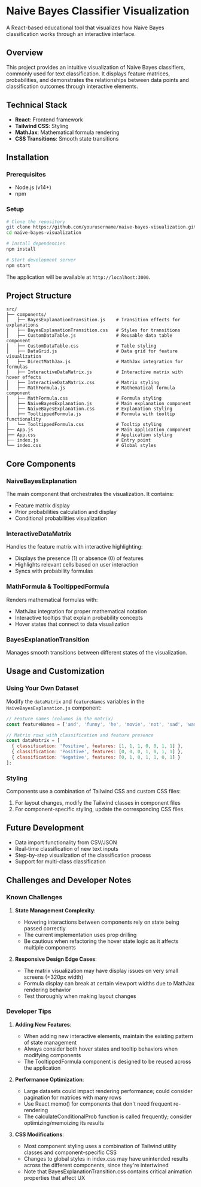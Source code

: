 # Naive Bayes Classifier Visualization

A React-based educational tool that visualizes how Naive Bayes classification works through an interactive interface.

## Overview

This project provides an intuitive visualization of Naive Bayes classifiers, commonly used for text classification. It displays feature matrices, probabilities, and demonstrates the relationships between data points and classification outcomes through interactive elements.

## Technical Stack

- **React**: Frontend framework
- **Tailwind CSS**: Styling
- **MathJax**: Mathematical formula rendering
- **CSS Transitions**: Smooth state transitions

## Installation

### Prerequisites
- Node.js (v14+)
- npm

### Setup
```bash
# Clone the repository
git clone https://github.com/yourusername/naive-bayes-visualization.git
cd naive-bayes-visualization

# Install dependencies
npm install

# Start development server
npm start
```

The application will be available at `http://localhost:3000`.

## Project Structure

```
src/
├── components/
│   ├── BayesExplanationTransition.js    # Transition effects for explanations
│   ├── BayesExplanationTransition.css   # Styles for transitions
│   ├── CustomDataTable.js               # Reusable data table component
│   ├── CustomDataTable.css              # Table styling
│   ├── DataGrid.js                      # Data grid for feature visualization
│   ├── DirectMathJax.js                 # MathJax integration for formulas
│   ├── InteractiveDataMatrix.js         # Interactive matrix with hover effects
│   ├── InteractiveDataMatrix.css        # Matrix styling
│   ├── MathFormula.js                   # Mathematical formula component
│   ├── MathFormula.css                  # Formula styling
│   ├── NaiveBayesExplanation.js         # Main explanation component
│   ├── NaiveBayesExplanation.css        # Explanation styling
│   ├── TooltippedFormula.js             # Formula with tooltip functionality
│   └── TooltippedFormula.css            # Tooltip styling
├── App.js                               # Main application component
├── App.css                              # Application styling
├── index.js                             # Entry point
└── index.css                            # Global styles
```

## Core Components

### NaiveBayesExplanation
The main component that orchestrates the visualization. It contains:
- Feature matrix display
- Prior probabilities calculation and display
- Conditional probabilities visualization

### InteractiveDataMatrix
Handles the feature matrix with interactive highlighting:
- Displays the presence (1) or absence (0) of features
- Highlights relevant cells based on user interaction
- Syncs with probability formulas

### MathFormula & TooltippedFormula
Renders mathematical formulas with:
- MathJax integration for proper mathematical notation
- Interactive tooltips that explain probability concepts
- Hover states that connect to data visualization

### BayesExplanationTransition
Manages smooth transitions between different states of the visualization.

## Usage and Customization

### Using Your Own Dataset
Modify the `dataMatrix` and `featureNames` variables in the `NaiveBayesExplanation.js` component:

```javascript
// Feature names (columns in the matrix)
const featureNames = ['and', 'funny', 'he', 'movie', 'not', 'sad', 'was'];

// Matrix rows with classification and feature presence
const dataMatrix = [
  { classification: 'Positive', features: [1, 1, 1, 0, 0, 1, 1] },
  { classification: 'Positive', features: [0, 0, 0, 1, 0, 1, 1] },
  { classification: 'Negative', features: [0, 1, 0, 1, 1, 0, 1] }
];
```

### Styling
Components use a combination of Tailwind CSS and custom CSS files:
1. For layout changes, modify the Tailwind classes in component files
2. For component-specific styling, update the corresponding CSS files


## Future Development

- Data import functionality from CSV/JSON
- Real-time classification of new text inputs
- Step-by-step visualization of the classification process
- Support for multi-class classification

## Challenges and Developer Notes

### Known Challenges

1. **State Management Complexity**:
   - Hovering interactions between components rely on state being passed correctly
   - The current implementation uses prop drilling
   - Be cautious when refactoring the hover state logic as it affects multiple components

3. **Responsive Design Edge Cases**:
   - The matrix visualization may have display issues on very small screens (<320px width)
   - Formula display can break at certain viewport widths due to MathJax rendering behavior
   - Test thoroughly when making layout changes

### Developer Tips

1. **Adding New Features**:
   - When adding new interactive elements, maintain the existing pattern of state management
   - Always consider both hover states and tooltip behaviors when modifying components
   - The TooltippedFormula component is designed to be reused across the application

2. **Performance Optimization**:
   - Large datasets could impact rendering performance; could consider pagination for matrices with many rows
   - Use React.memo() for components that don't need frequent re-rendering
   - The calculateConditionalProb function is called frequently; consider optimizing/memoizing its results

3. **CSS Modifications**:
   - Most component styling uses a combination of Tailwind utility classes and component-specific CSS
   - Changes to global styles in index.css may have unintended results across the different components, since they're intertwined
   - Note that BayesExplanationTransition.css contains critical animation properties that affect UX

